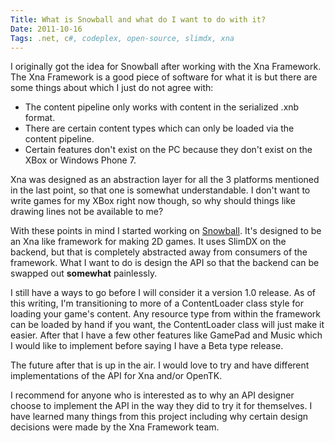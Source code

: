 ```yaml
---
Title: What is Snowball and what do I want to do with it?
Date: 2011-10-16
Tags: .net, c#, codeplex, open-source, slimdx, xna 
---
```


I originally got the idea for Snowball after working with the Xna Framework. The Xna Framework is a good piece of software for what it is but there are some things about which I just do not agree with:

<ul>
<li>The content pipeline only works with content in the serialized .xnb format.</li>
<li>There are certain content types which can only be loaded via the content pipeline.</li>
<li>Certain features don't exist on the PC because they don't exist on the XBox or Windows Phone 7.</li>
</ul>

Xna was designed as an abstraction layer for all the 3 platforms mentioned in the last point, so that one is somewhat understandable. I don't want to write games for my XBox right now though, so why should things like drawing lines not be available to me?

With these points in mind I started working on [Snowball](http://snowball.codeplex.com/). It's designed to be an Xna like framework for making 2D games. It uses SlimDX on the backend, but that is completely abstracted away from consumers of the framework. What I want to do is design the API so that the backend can be swapped out **somewhat** painlessly.

I still have a ways to go before I will consider it a version 1.0 release. As of this writing, I'm transitioning to more of a ContentLoader class style for loading your game's content. Any resource type from within the framework can be loaded by hand if you want, the ContentLoader class will just make it easier. After that I have a few other features like GamePad and Music which I would like to implement before saying I have a Beta type release.

The future after that is up in the air. I would love to try and have different implementations of the API for Xna and/or OpenTK.

I recommend for anyone who is interested as to why an API designer choose to implement the API in the way they did to try it for themselves. I have learned many things from this project including why certain design decisions were made by the Xna Framework team. 


